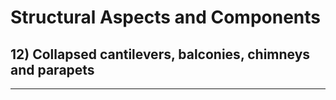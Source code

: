 # Structural Aspects and Components 
## 12) Collapsed cantilevers, balconies, chimneys and parapets
** *